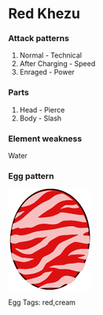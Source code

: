 # Red Khezu

### Attack patterns
1. Normal - Technical
2. After Charging - Speed
3. Enraged - Power

### Parts
1. Head - Pierce
2. Body - Slash

### Element weakness
Water 

### Egg pattern
![image info](../assets/red_khezu.png)

Egg Tags: red,cream